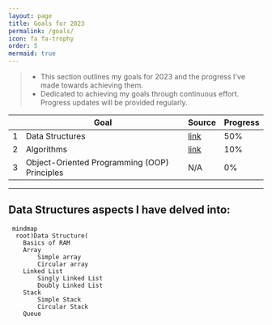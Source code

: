 ```yaml
---
layout: page
title: Goals for 2023
permalink: /goals/
icon: fa fa-trophy
order: 5
mermaid: true
---
```




> - This section outlines my goals for 2023 and the progress I've made towards achieving them.
> - Dedicated to achieving my goals through continuous effort. Progress updates will be provided regularly.


|   | Goal | Source | Progress |
|---|---|---|---|
| 1 | Data Structures | [link](https://cloudnativebasecamp.com/) | 50% |
| 2 | Algorithms | [link](https://cloudnativebasecamp.com/) | 10% |
| 3 | Object-Oriented Programming (OOP) Principles | N/A | 0% |


--- 
## Data Structures aspects I have delved into:


```mermaid
 mindmap
  root)Data Structure(
    Basics of RAM
    Array
        Simple array
        Circular array
    Linked List
        Singly Linked List
        Doubly Linked List
    Stack
        Simple Stack
        Circular Stack
    Queue
```